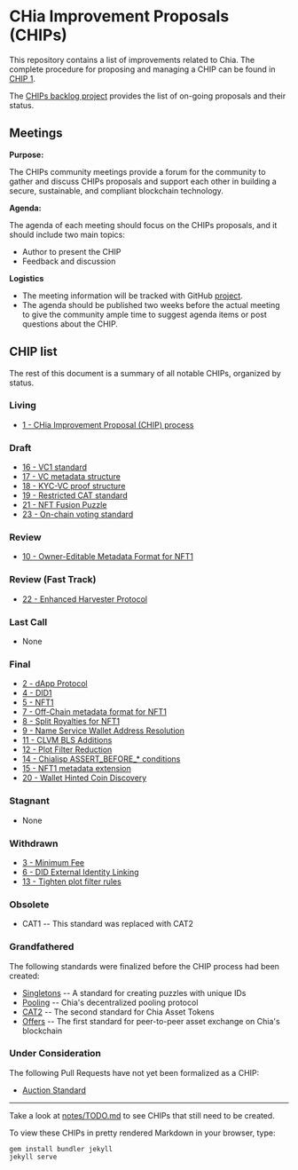 # CHia Improvement Proposals (CHIPs)

This repository contains a list of improvements related to Chia. The complete procedure for proposing and managing a CHIP can be found in [CHIP 1](/CHIPs/chip-0001.md).

The [CHIPs backlog project](https://github.com/Chia-Network/chips/projects/1) provides the list of on-going proposals and their status. 

## Meetings
**Purpose:**

The CHIPs community meetings provide a forum for the community to gather and discuss CHIPs proposals and support each other in building a secure, sustainable, and compliant blockchain technology. 

**Agenda:**

The agenda of each meeting should focus on the CHIPs proposals, and it should include two main topics: 
- Author to present the CHIP
- Feedback and discussion

**Logistics**
- The meeting information will be tracked with GitHub [project](https://github.com/Chia-Network/dev-community-meetings/projects/1). 
- The agenda should be published two weeks before the actual meeting to give the community ample time to suggest agenda items or post questions about the CHIP. 


## CHIP list
The rest of this document is a summary of all notable CHIPs, organized by status.

### Living
* [1 - CHia Improvement Proposal (CHIP) process](/CHIPs/chip-0001.md)

### Draft
* [16 - VC1 standard](https://github.com/Chia-Network/chips/pull/65)
* [17 - VC metadata structure](https://github.com/Chia-Network/chips/pull/66)
* [18 - KYC-VC proof structure](https://github.com/Chia-Network/chips/pull/67)
* [19 - Restricted CAT standard](https://github.com/Chia-Network/chips/pull/68)
* [21 - NFT Fusion Puzzle](https://github.com/Chia-Network/chips/pull/86)
* [23 - On-chain voting standard](https://github.com/Chia-Network/chips/pull/88)

### Review
* [10 - Owner-Editable Metadata Format for NFT1](https://github.com/Chia-Network/chips/pull/33)

### Review (Fast Track)
* [22 - Enhanced Harvester Protocol](https://github.com/Chia-Network/chips/pull/88)

### Last Call
* None

### Final
* [2 - dApp Protocol](/CHIPs/chip-0002.md)
* [4 - DID1](/CHIPs/chip-0004.md)
* [5 - NFT1](/CHIPs/chip-0005.md)
* [7 - Off-Chain metadata format for NFT1](/CHIPs/chip-0007.md)
* [8 - Split Royalties for NFT1](/CHIPs/chip-0008.md)
* [9 - Name Service Wallet Address Resolution](/CHIPs/chip-0009.md)
* [11 - CLVM BLS Additions](/CHIPs/chip-0011.md)
* [12 - Plot Filter Reduction](/CHIPs/chip-0012.md)
* [14 - Chialisp ASSERT_BEFORE_* conditions](/CHIPs/chip-0014.md)
* [15 - NFT1 metadata extension](/CHIPs/chip-0015.md)
* [20 - Wallet Hinted Coin Discovery](/CHIPs/chip-0020.md)

### Stagnant
* None

### Withdrawn
* [3 - Minimum Fee](https://github.com/Chia-Network/chips/pull/13)
* [6 - DID External Identity Linking](https://github.com/Chia-Network/chips/pull/12)
* [13 - Tighten plot filter rules](https://github.com/Chia-Network/chips/pull/57)

### Obsolete
* CAT1 -- This standard was replaced with CAT2

### Grandfathered
The following standards were finalized before the CHIP process had been created:
* [Singletons](https://chialisp.com/singletons) -- A standard for creating puzzles with unique IDs
* [Pooling](https://chialisp.com/pooling) -- Chia's decentralized pooling protocol
* [CAT2](https://chialisp.com/cats) -- The second standard for Chia Asset Tokens
* [Offers](https://chialisp.com/offers) -- The first standard for peer-to-peer asset exchange on Chia's blockchain

### Under Consideration
The following Pull Requests have not yet been formalized as a CHIP:
* [Auction Standard](https://github.com/Chia-Network/chips/pull/24)

-----

Take a look at [notes/TODO.md](/notes/TODO.md) to see CHIPs that still need to be created.

To view these CHIPs in pretty rendered Markdown in your browser, type:

```
gem install bundler jekyll
jekyll serve
```
